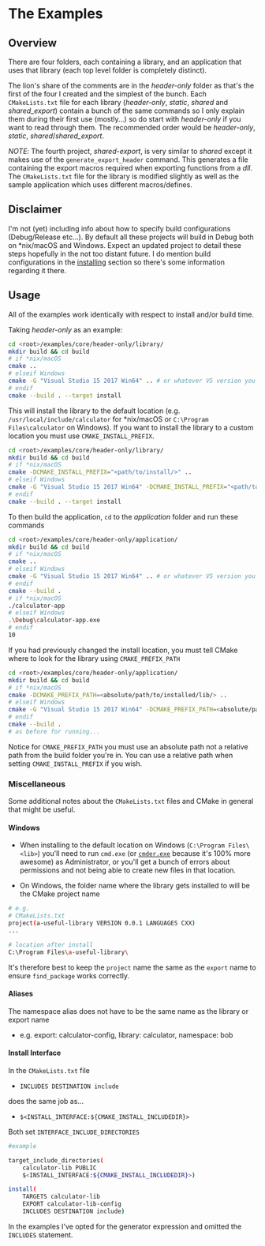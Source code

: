 # The Examples

## Overview

There are four folders, each containing a library, and an application that uses that library (each top level folder is completely distinct).

The lion's share of the comments are in the _header-only_ folder as that's the first of the four I created and the simplest of the bunch. Each `CMakeLists.txt` file for each library (_header-only_, _static_, _shared_ and _shared\_export_) contain a bunch of the same commands so I only explain them during their first use (mostly...) so do start with _header-only_ if you want to read through them. The recommended order would be _header-only_, _static_, _shared_/_shared\_export_.

_NOTE_: The fourth project, _shared-export_, is very similar to _shared_ except it makes use of the `generate_export_header` command. This generates a file containing the export macros required when exporting functions from a _dll_. The `CMakeLists.txt` file for the library is modified slightly as well as the sample application which uses different macros/defines.

## Disclaimer

I'm not (yet) including info about how to specify build configurations (Debug/Release etc...). By default all these projects will build in Debug both on *nix/macOS and Windows. Expect an updated project to detail these steps hopefully in the not too distant future. I do mention build configurations in the [installing](/installing/README.md) section so there's some information regarding it there.

## Usage

All of the examples work identically with respect to install and/or build time.

Taking _header-only_ as an example:

```bash
cd <root>/examples/core/header-only/library/
mkdir build && cd build
# if *nix/macOS
cmake ..
# elseif Windows
cmake -G "Visual Studio 15 2017 Win64" .. # or whatever VS version you have
# endif
cmake --build . --target install
```

This will install the library to the default location (e.g. `/usr/local/include/calculator` for *nix/macOS or `C:\Program Files\calculator` on Windows). If you want to install the library to a custom location you must use `CMAKE_INSTALL_PREFIX`.

```bash
cd <root>/examples/core/header-only/library/
mkdir build && cd build
# if *nix/macOS
cmake -DCMAKE_INSTALL_PREFIX="<path/to/install/>" ..
# elseif Windows
cmake -G "Visual Studio 15 2017 Win64" -DCMAKE_INSTALL_PREFIX="<path/to/install/>" ..
# endif
cmake --build . --target install
```

To then build the application, `cd` to the _application_ folder and run these commands

```bash
cd <root>/examples/core/header-only/application/
mkdir build && cd build
# if *nix/macOS
cmake ..
# elseif Windows
cmake -G "Visual Studio 15 2017 Win64" .. # or whatever VS version you have
# endif
cmake --build .
# if *nix/macOS
./calculator-app
# elseif Windows
.\Debug\calculator-app.exe
# endif
10
```

If you had previously changed the install location, you must tell CMake where to look for the library using `CMAKE_PREFIX_PATH`

```bash
cd <root>/examples/core/header-only/application/
mkdir build && cd build
# if *nix/macOS
cmake -DCMAKE_PREFIX_PATH=<absolute/path/to/installed/lib/> ..
# elseif Windows
cmake -G "Visual Studio 15 2017 Win64" -DCMAKE_PREFIX_PATH=<absolute/path/to/installed/lib/> ..
# endif
cmake --build .
# as before for running...
```

Notice for `CMAKE_PREFIX_PATH` you must use an absolute path not a relative path from the build folder you're in. You can use a relative path when setting `CMAKE_INSTALL_PREFIX` if you wish.

### Miscellaneous

Some additional notes about the `CMakeLists.txt` files and CMake in general that might be useful.

#### Windows

- When installing to the default location on Windows (`C:\Program Files\<lib>`) you'll need to run `cmd.exe` (or [`cmder.exe`]((https://cmder.net/)) because it's 100% more awesome) as Administrator, or you'll get a bunch of errors about permissions and not being able to create new files in that location.

- On Windows, the folder name where the library gets installed to will be the CMake project name

```bash
# e.g.
# CMakeLists.txt
project(a-useful-library VERSION 0.0.1 LANGUAGES CXX)
...

# location after install
C:\Program Files\a-useful-library\
```

It's therefore best to keep the `project` name the same as the `export` name to ensure `find_package` works correctly.

#### Aliases

The namespace alias does not have to be the same name as the library or export name

- e.g. export: calculator-config, library: calculator, namespace: bob

#### Install Interface

In the `CMakeLists.txt` file

- `INCLUDES DESTINATION include`

does the same job as...

- `$<INSTALL_INTERFACE:${CMAKE_INSTALL_INCLUDEDIR}>`

Both set `INTERFACE_INCLUDE_DIRECTORIES`

```bash
#example

target_include_directories(
    calculator-lib PUBLIC
    $<INSTALL_INTERFACE:${CMAKE_INSTALL_INCLUDEDIR}>)

install(
    TARGETS calculator-lib
    EXPORT calculator-lib-config
    INCLUDES DESTINATION include)
```

In the examples I've opted for the generator expression and omitted the `INCLUDES` statement.